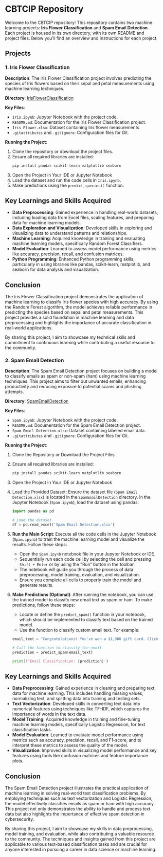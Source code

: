 # CBTCIP Repository

Welcome to the CBTCIP repository! This repository contains two machine learning projects: **Iris Flower Classification** and **Spam Email Detection**. Each project is housed in its own directory, with its own README and project files. Below you'll find an overview and instructions for each project.

## Projects

### 1. Iris Flower Classification

**Description**: The Iris Flower Classification project involves predicting the species of Iris flowers based on their sepal and petal measurements using machine learning techniques.

**Directory**: [IrisFlowerClassification](IrisFlowerClassification/)

**Key Files**:
- `Iris.ipynb`: Jupyter Notebook with the project code.
- `README.md`: Documentation for the Iris Flower Classification project.
- `Iris Flower.xlsx`: Dataset containing Iris flower measurements.
- `.gitattributes` and `.gitignore`: Configuration files for Git.

**Running the Project**:
1. Clone the repository or download the project files.
2. Ensure all required libraries are installed:
   ```bash
   pip install pandas scikit-learn matplotlib seaborn
3. Open the Project in Your IDE or Jupyter Notebook
4. Load the dataset and run the code cells in `Iris.ipynb`.
5. Make predictions using the `predict_species()` function.

## Key Learnings and Skills Acquired

- **Data Preprocessing**: Gained experience in handling real-world datasets, including loading data from Excel files, scaling features, and preparing data for machine learning models.
- **Data Exploration and Visualization**: Developed skills in exploring and visualizing data to understand patterns and relationships.
- **Machine Learning**: Acquired knowledge in training and evaluating machine learning models, specifically Random Forest Classifiers.
- **Model Evaluation**: Learned to assess model performance using metrics like accuracy, precision, recall, and confusion matrices.
- **Python Programming**: Enhanced Python programming skills, particularly in using libraries like pandas, scikit-learn, matplotlib, and seaborn for data analysis and visualization.

## Conclusion

The Iris Flower Classification project demonstrates the application of machine learning to classify Iris flower species with high accuracy. By using the Random Forest algorithm, the model achieves reliable performance in predicting the species based on sepal and petal measurements. This project provides a solid foundation in machine learning and data preprocessing and highlights the importance of accurate classification in real-world applications.

By sharing this project, I aim to showcase my technical skills and commitment to continuous learning while contributing a useful resource to the community.


### 2. Spam Email Detection

**Description**: The Spam Email Detection project focuses on building a model to classify emails as spam or non-spam (ham) using machine learning techniques. This project aims to filter out unwanted emails, enhancing productivity and reducing exposure to potential scams and phishing attempts.

**Directory**: [SpamEmailDetection](SpamEmailDetection/)

**Key Files**:
- `Spam.ipynb`: Jupyter Notebook with the project code.
- `README.md`: Documentation for the Spam Email Detection project.
- `Spam Email Detection.xlsx`: Dataset containing labeled email data.
- `.gitattributes` and `.gitignore`: Configuration files for Git.

**Running the Project**:
1. Clone the Repository or Download the Project Files
2. Ensure all required libraries are installed:
   ```bash
   pip install pandas scikit-learn matplotlib seaborn
3. Open the Project in Your IDE or Jupyter Notebook
4. Load the Provided Dataset:
   Ensure the dataset file (`Spam Email Detection.xlsx`) is located in the `SpamEmailDetection` directory. In the Jupyter Notebook (`Spam.ipynb`), load the dataset using pandas:
   ```python
   import pandas as pd
   
   # Load the dataset
   df = pd.read_excel('Spam Email Detection.xlsx')
6. **Run the Main Script**:
   Execute all the code cells in the Jupyter Notebook (`Spam.ipynb`) to train the machine learning model and visualize the results. Follow these steps:

   - Open the `Spam.ipynb` notebook file in your Jupyter Notebook or IDE.
   - Sequentially run each code cell by selecting the cell and pressing `Shift + Enter` or by using the "Run" button in the toolbar.
   - The notebook will guide you through the process of data preprocessing, model training, evaluation, and visualization.
   - Ensure you complete all cells to properly train the model and generate results.
7. **Make Predictions (Optional)**:
   After running the notebook, you can use the trained model to classify new email text as spam or ham. To make predictions, follow these steps:

   - Locate or define the `predict_spam()` function in your notebook, which should be implemented to classify text based on the trained model.
   - Use the function to classify custom email text. For example:
   ```python
   email_text = "Congratulations! You've won a $1,000 gift card. Click here to claim your prize."
   
   # Call the function to classify the email
   prediction = predict_spam(email_text)
   
   print(f'Email Classification: {prediction}')

## Key Learnings and Skills Acquired

- **Data Preprocessing**: Gained experience in cleaning and preparing text data for machine learning. This includes handling missing values, normalizing text, and splitting data into training and testing sets.
- **Text Vectorization**: Developed skills in converting text data into numerical features using techniques like TF-IDF, which captures the importance of words in the text data.
- **Model Training**: Acquired knowledge in training and fine-tuning machine learning models, specifically Logistic Regression, for text classification tasks.
- **Model Evaluation**: Learned to evaluate model performance using metrics such as accuracy, precision, recall, and F1-score, and to interpret these metrics to assess the quality of the model.
- **Visualization**: Improved skills in visualizing model performance and key features using tools like confusion matrices and feature importance plots.

## Conclusion

The Spam Email Detection project illustrates the practical application of machine learning in solving real-world text classification problems. By employing techniques such as text vectorization and Logistic Regression, the model effectively classifies emails as spam or ham with high accuracy. This project not only demonstrates the ability to handle and process text data but also highlights the importance of effective spam detection in cybersecurity.

By sharing this project, I aim to showcase my skills in data preprocessing, model training, and evaluation, while also contributing a valuable resource to the community. The techniques and insights gained from this project are applicable to various text-based classification tasks and are crucial for anyone interested in pursuing a career in data science or machine learning.




  
